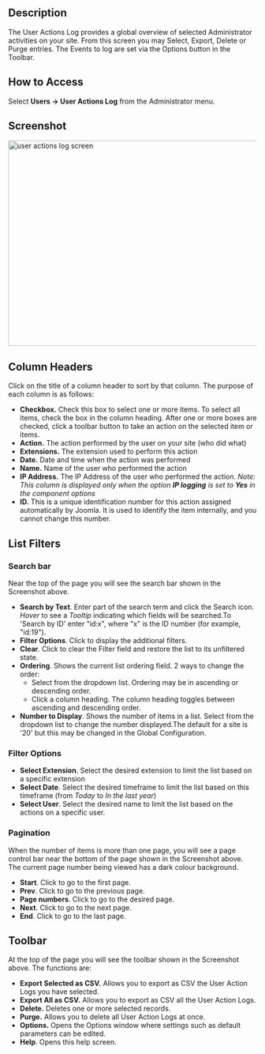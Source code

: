 <!-- Filename: Help4.x:User_Actions_Log / Display title: User Actions Log -->

## Description

The User Actions Log provides a global overview of selected
Administrator activities on your site. From this screen you may Select,
Export, Delete or Purge entries. The Events to log are set via the
Options button in the Toolbar.

## How to Access

Select **Users → User Actions Log** from the Administrator menu.

## Screenshot

<img
src="https://docs.joomla.org/images/e/eb/Help-4x-user-actions-log-en.png"
decoding="async" data-file-width="800" data-file-height="416"
width="800" height="416" alt="user actions log screen" />

## Column Headers

Click on the title of a column header to sort by that column. The
purpose of each column is as follows:

- **Checkbox.** Check this box to select one or more items. To select
  all items, check the box in the column heading. After one or more
  boxes are checked, click a toolbar button to take an action on the
  selected item or items.
- **Action.** The action performed by the user on your site (who did
  what)
- **Extensions.** The extension used to perform this action
- **Date.** Date and time when the action was performed
- **Name.** Name of the user who performed the action
- **IP Address.** The IP Address of the user who performed the action.
  *Note: This column is displayed only when the option **IP logging** is
  set to **Yes** in the component options*
- **ID.** This is a unique identification number for this action
  assigned automatically by Joomla. It is used to identify the item
  internally, and you cannot change this number.

## List Filters

### Search bar

Near the top of the page you will see the search bar
shown in the Screenshot above.

- **Search by Text**. Enter part of the search term and click the Search
  icon. *Hover* to see a *Tooltip* indicating which fields will be
  searched.To 'Search by ID' enter "id:x", where "x" is the ID number
  (for example, "id:19").
- **Filter Options**. Click to display the additional filters.
- **Clear**. Click to clear the Filter field and restore the list to its
  unfiltered state.
- **Ordering**. Shows the current list ordering field. 2 ways to change
  the order:
  - Select from the dropdown list. Ordering may be in ascending or
    descending order.
  - Click a column heading. The column heading toggles between ascending
    and descending order.
- **Number to Display**. Shows the number of items in a list. Select
  from the dropdown list to change the number displayed.The default for
  a site is '20' but this may be changed in the Global Configuration.

### Filter Options

- **Select Extension**. Select the desired extension to limit the list
  based on a specific extension
- **Select Date**. Select the desired timeframe to limit the list based
  on this timeframe (from *Today* to *In the last year*)
- **Select User**. Select the desired name to limit the list based on
  the actions on a specific user.

### Pagination

When the number of items is more than one page, you
will see a page control bar near the bottom of the page shown in the
Screenshot above. The current page number being viewed
has a dark colour background.

- **Start**. Click to go to the first page.
- **Prev**. Click to go to the previous page.
- **Page numbers**. Click to go to the desired page.
- **Next**. Click to go to the next page.
- **End**. Click to go to the last page.

## Toolbar

At the top of the page you will see the toolbar shown in the
Screenshot above. The functions are:

- **Export Selected as CSV.** Allows you to export as CSV the User
  Action Logs you have selected.
- **Export All as CSV.** Allows you to export as CSV all the User Action
  Logs.
- **Delete.** Deletes one or more selected records.
- **Purge.** Allows you to delete all User Action Logs at once.
- **Options.** Opens the Options window where settings such as default
  parameters can be edited.
- **Help**. Opens this help screen.
